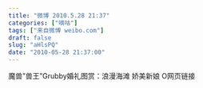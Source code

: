 ```yaml
---
title: "微博 2010.5.28 21:37"
categories: ["嘀咕"]
tags: ["来自微博 weibo.com"]
draft: false
slug: "aHlsPQ"
date: "2010-05-28 21:37:00"
---
```


<p>魔兽”兽王”Grubby婚礼图赏：浪漫海滩 娇美新娘  O网页链接 ​​​​</p>
